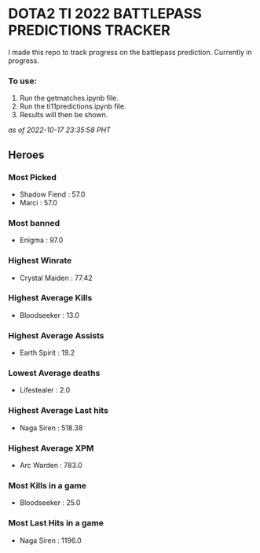 # DOTA2 TI 2022 BATTLEPASS PREDICTIONS TRACKER
 I made this repo to track progress on the battlepass prediction.
Currently in progress.
### To use:
1. Run the getmatches.ipynb file.
2. Run the ti11predictions.ipynb file.
3. Results will then be shown.

*as of 2022-10-17 23:35:58 PHT*
## Heroes
### Most Picked
 - Shadow Fiend : 57.0
 - Marci : 57.0
### Most banned
 - Enigma : 97.0
### Highest Winrate
 - Crystal Maiden : 77.42
### Highest Average Kills
 - Bloodseeker : 13.0
### Highest Average Assists
 - Earth Spirit : 19.2
### Lowest Average deaths
 - Lifestealer : 2.0
### Highest Average Last hits
 - Naga Siren : 518.38
### Highest Average XPM
 - Arc Warden : 783.0
### Most Kills in a game
 - Bloodseeker : 25.0
### Most Last Hits in a game
 - Naga Siren : 1196.0